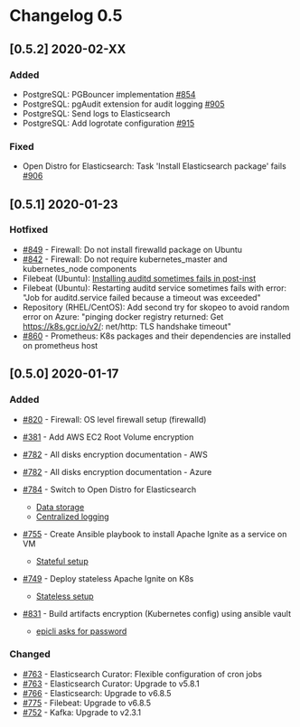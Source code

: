 # Changelog 0.5

## [0.5.2] 2020-02-XX

### Added

- PostgreSQL: PGBouncer implementation [#854](https://github.com/epiphany-platform/epiphany/issues/854)
- PostgreSQL: pgAudit extension for audit logging [#905](https://github.com/epiphany-platform/epiphany/pull/905)
- PostgreSQL: Send logs to Elasticsearch
- PostgreSQL: Add logrotate configuration [#915](https://github.com/epiphany-platform/epiphany/pull/915)

### Fixed

- Open Distro for Elasticsearch: Task 'Install Elasticsearch package' fails [#906](https://github.com/epiphany-platform/epiphany/issues/906)

## [0.5.1] 2020-01-23

### Hotfixed

- [#849](https://github.com/epiphany-platform/epiphany/issues/849) - Firewall: Do not install firewalld package on Ubuntu
- [#842](https://github.com/epiphany-platform/epiphany/issues/842) - Firewall: Do not require kubernetes_master and kubernetes_node components
- Filebeat (Ubuntu): [Installing auditd sometimes fails in post-inst](https://bugs.launchpad.net/ubuntu/+source/auditd/+bug/1848330)
- Filebeat (Ubuntu): Restarting auditd service sometimes fails with error: "Job for auditd.service failed because a timeout was exceeded"
- Repository (RHEL/CentOS): Add second try for skopeo to avoid random error on Azure: "pinging docker registry returned: Get https://k8s.gcr.io/v2/: net/http: TLS handshake timeout"
- [#860](https://github.com/epiphany-platform/epiphany/issues/860) - Prometheus: K8s packages and their dependencies are installed on prometheus host

## [0.5.0] 2020-01-17

### Added

- [#820](https://github.com/epiphany-platform/epiphany/pull/820) - Firewall: OS level firewall setup (firewalld)
- [#381](https://github.com/epiphany-platform/epiphany/issues/381) - Add AWS EC2 Root Volume encryption
- [#782](https://github.com/epiphany-platform/epiphany/issues/781) - All disks encryption documentation - AWS
- [#782](https://github.com/epiphany-platform/epiphany/issues/782) - All disks encryption documentation - Azure
- [#784](https://github.com/epiphany-platform/epiphany/issues/784) - Switch to Open Distro for Elasticsearch
  - [Data storage](/docs/home/howto/DATABASES.md#how-to-start-working-with-opendistro-for-elasticsearch)
  - [Centralized logging](/docs/home/howto/LOGGING.md#centralized-logging-setup)

- [#755](https://github.com/epiphany-platform/epiphany/issues/755) - Create Ansible playbook to install Apache Ignite as a service on VM
  - [Stateful setup](/docs/home/howto/DATABASES.md#how-to-start-working-with-apache-ignite-stateful-setup)
- [#749](https://github.com/epiphany-platform/epiphany/issues/749) - Deploy stateless Apache Ignite on K8s
  - [Stateless setup](/docs/home/howto/DATABASES.md#how-to-start-working-with-apache-ignite-stateless-setup)
- [#831](https://github.com/epiphany-platform/epiphany/issues/831) - Build artifacts encryption (Kubernetes config) using ansible vault
  - [epicli asks for password](/docs/home/howto/SECURITY.md#how-to-run-epicli-with-password)

### Changed

- [#763](https://github.com/epiphany-platform/epiphany/pull/763) - Elasticsearch Curator: Flexible configuration of cron jobs
- [#763](https://github.com/epiphany-platform/epiphany/pull/763) - Elasticsearch Curator: Upgrade to v5.8.1
- [#766](https://github.com/epiphany-platform/epiphany/issues/766) - Elasticsearch: Upgrade to v6.8.5
- [#775](https://github.com/epiphany-platform/epiphany/issues/775) - Filebeat: Upgrade to v6.8.5
- [#752](https://github.com/epiphany-platform/epiphany/pull/752) - Kafka: Upgrade to v2.3.1
